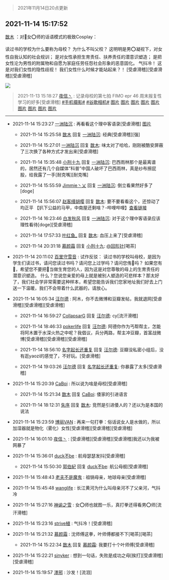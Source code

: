 > 2021年11月14日20点更新
<link rel="stylesheet" href="https://cdn.jsdelivr.net/gh/taotie6/sampleJSON@main/css/photo_show.css">
<meta name="referrer" content="no-referrer" />


 ## 2021-11-14 15:17:52 

 [㪚木](https://www.coolapk.com/feed/31466500?shareKey=NTIzMjMwOGYyZjM3NjE5MGMyNGI~) ：对🧣女⭕️师的话语模式的极致Cosplay：

读过书的学校为什么要称为母校？
为什么不叫父校？
这明明是男⭕️凝视下，对女性自我认知的社会规训；
是对女性承担生育责任、扶养责任的潜意识塑造；
是把女性沦为男性的附属物和自愿为家庭任劳任怨社会形象的恶意固化。
气抖冷！<!--break-->
这是对我们女性的隐性歧视！
我们女性什么时候才能站起来？！
[受虐滑稽][受虐滑稽][受虐滑稽] 

<div class="album">
<img class="img-item" src="http://image.coolapk.com/feed/2020/0511/21/1081091_45bad8f3_4880_7713@356x200.gif" />
</div>

> 2021-11-13 15:18:27 
> [夜信丶](https://www.coolapk.com/feed/31444159?shareKey=MzkzODI2ODk5OTcxNjE5MGMyNGI~) : 记录母校的第七拍 FIMO epr 46 周末报复性学习的好多[受虐滑稽] <a class="feed-link-tag" href="/t/手机摄影?type=0">#手机摄影#</a> <a class="feed-link-tag" href="/t/谷歌相机?type=0">#谷歌相机#</a> 
[图片](http://image.coolapk.com/feed/2021/1113/15/8108755_fc90f695_7896_0725@3456x2304.jpeg)
[图片](http://image.coolapk.com/feed/2021/1113/15/8108755_9a37f791_7896_0726@3456x2304.jpeg)
[图片](http://image.coolapk.com/feed/2021/1113/15/8108755_fe80d63f_7896_0728@2493x1662.jpeg)
[图片](http://image.coolapk.com/feed/2021/1113/15/8108755_223bb530_7896_073@2493x1662.jpeg)
[图片](http://image.coolapk.com/feed/2021/1113/15/8108755_fb6fc0fd_7896_0732@3456x2304.jpeg)
[图片](http://image.coolapk.com/feed/2021/1113/15/8108755_2b120be8_7896_0734@3456x2304.jpeg)
[图片](http://image.coolapk.com/feed/2021/1113/15/8108755_af3c6b8c_7896_0735@3456x2304.jpeg)
[图片](http://image.coolapk.com/feed/2021/1113/15/8108755_701cdeb1_7896_0737@3456x2304.jpeg)
[图片](http://image.coolapk.com/feed/2021/1113/15/8108755_79e7e7f5_7896_0739@3456x2304.jpeg)

 ------- 

- 2021-11-14 15:23:27 [一洲陆沉](uid=889471) : 再看看这个理中客语录[受虐滑稽] [图片](http://image.coolapk.com/feed/2021/1114/15/889471_f4dfd6d9_4606_7858@1240x4274.jpeg)

    - 2021-11-14 15:25:58 [㪚木](uid=1081091) 回复 [一洲陆沉](uid=889471): 经典[受虐滑稽][强] 

    - 2021-11-14 15:27:01 [一洲陆沉](uid=889471) 回复 [㪚木](uid=1081091): 味太对了哈哈，刚刚被酷安屏蔽了三次换了各种方式才发出来[受虐滑稽] 

    - 2021-11-14 15:35:48 [小刑十九](uid=3029225) 回复 [一洲陆沉](uid=889471): 巴西雨林那个是最离谱的，居然还有几个自媒体“科普”中国人破坏了巴西雨林，真是纱布擦屁股，给我露了一手[耐克嘴][耐克嘴] 

    - 2021-11-14 15:55:59 [Jimmie丶乂](uid=8304178) 回复 [一洲陆沉](uid=889471): 倒立看果然好多了[doge] 

    - 2021-11-14 15:56:07 [赵客缦胡嘤](uid=2186376) 回复 [㪚木](uid=1081091): 要不要看看这个，还惊动了均正平
【扒下公益的马甲，中南屋还剩啥？-哔哩哔哩】<a class="feed-link-url" href="https://b23.tv/sHZGMV" title="https://b23.tv/sHZGMV" target="_blank" rel="nofollow">查看链接</a> 

    - 2021-11-14 16:23:46 [白发秋风](uid=3638654) 回复 [一洲陆沉](uid=889471): 对于这个理中客语录应该理性看待[doge][受虐滑稽] 

    - 2021-11-14 17:57:33 [叶红鱼_](uid=728808) 回复 [㪚木](uid=1081091): 血压上来了[受虐滑稽] 

    - 2021-11-14 20:31:18 [慕颜霜](uid=3801065) 回复 [小刑十九](uid=3029225): <a class="feed-link-uname" href="/u/回形针">@回形针</a>[喝茶] 

- 2021-11-14 20:11:02 [百里守雪音](uid=1080769) : 试作反驳：
读过书的学校叫母校，是因为学生们读过书，请问您读过书吗？请问您上过学吗？请问您侑🐴吗？
如果您有🐎，希望您不要把🐎当做生育您的人，因为这是对您尊敬的母上的生育责任的潜意识塑造。
什么？您说您亲爱的母上就是被别人塑造的可悲样本？那太好了，我们社会学非常需要这种样本<!--break-->，希望您能告诉我们您家地址我们好去上门送一下温暖，我们不会带着什么武器的，请放心。 

- 2021-11-14 16:05:34 [汪尔德](uid=1595236) : 阿木，你不去微博和豆瓣发帖，我就退网[受虐滑稽][受虐滑稽][受虐滑稽] 

    - 2021-11-14 16:59:27 [CollapsarG](uid=1807492) 回复 [汪尔德](uid=1595236): cy[流汗滑稽] 

    - 2021-11-14 18:46:33 [pokerlife](uid=575409) 回复 [汪尔德](uid=1595236): 阿德你作为丐帮帮主，怎能将阿木置于水深火热之中呢？我倡议，兵分两路，帮主冲豆瓣，首富战微博[受虐滑稽][受虐滑稽][受虐滑稽] 

    - 2021-11-14 18:56:10 [名字起长还重复](uid=485854) 回复 [汪尔德](uid=1595236): 豆瓣没私密小组后，没有逛yaozi的感觉了，不好玩。[受虐滑稽] 

    - 2021-11-14 19:03:26 [汪尔德](uid=1595236) 回复 [名字起长还重复](uid=485854): 你暴露了太多[受虐滑稽] 

- 2021-11-14 15:20:39 [CaBoi](uid=3746166) : 所以说为啥是母校[受虐滑稽] 

    - 2021-11-14 15:21:34 [㪚木](uid=1081091) 回复 [CaBoi](uid=3746166): 倭家的引进语言 

    - 2021-11-14 18:12:31 [失序](uid=1009107) 回复 [㪚木](uid=1081091): 竞然是引进倭人的？还以为是本国的说法 

- 2021-11-14 15:23:59 [博丽VAN](uid=3167897) : 再来一句打拳：俗话说女人是水做的，所以加湿器就是物化（雾化）女性[受虐滑稽][受虐滑稽][受虐滑稽] 

- 2021-11-14 16:01:10 [夜信丶](uid=8108755) : [受虐滑稽][受虐滑稽][受虐滑稽]我还以为我被网暴了 

- 2021-11-14 15:36:01 [duck不be](uid=743986) : 航母瑟瑟发抖[受虐滑稽] 

    - 2021-11-14 15:50:30 [郭伯紀](uid=2859803) 回复 [duck不be](uid=743986): 航公母舰[受虐滑稽] 

- 2021-11-14 15:48:43 [老夫不是魔鬼](uid=872069) : 祖锅母亲，地球母亲[受虐滑稽] 

- 2021-11-14 15:45:48 [wanglife](uid=1592121) : 长江黄河为什么叫母亲河不了父亲河，气抖冷 

- 2021-11-14 15:27:16 [神谕之雪](uid=447843) : 女⭕师也就图一乐，真打拳还得看男⭕师[流汗滑稽] 

- 2021-11-14 15:23:16 [strive植](uid=1468928) : 气抖冷！[受虐滑稽] 

- 2021-11-14 15:21:32 [慕颜霜](uid=3801065) : 沈师傅这拳，叶师傅都接不下[喝茶][喝茶] 

    - 2021-11-14 15:22:34 [㪚木](uid=1081091) 回复 [慕颜霜](uid=3801065): 我要打十个叶师傅[受虐滑稽] 

- 2021-11-14 15:22:21 [sinyker](uid=684334) : 想到一句话，失败是成功之母[挨打][受虐滑稽][受虐滑稽] 

- 2021-11-14 15:19:57 [濹邪](uid=1210426) : 沙发！[流泪] 

